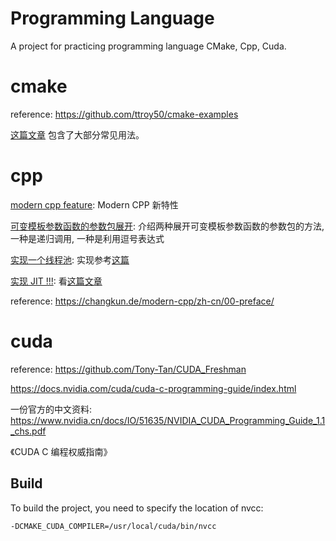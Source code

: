 # Programming Language

A project for practicing programming language CMake, Cpp, Cuda.

# cmake

reference: https://github.com/ttroy50/cmake-examples

[这篇文章](https://zhuanlan.zhihu.com/p/267803605) 包含了大部分常见用法。

# cpp

[modern cpp feature](https://github.com/AnthonyCalandra/modern-cpp-features): Modern CPP 新特性

[可变模板参数函数的参数包展开](cpp/variadic-template-1): 介绍两种展开可变模板参数函数的参数包的方法, 一种是递归调用, 一种是利用逗号表达式

[实现一个线程池](cpp/thread-pool): 实现参考[这篇](https://zhuanlan.zhihu.com/p/61464921)

[实现 JIT !!!](cpp/jit): 看[这篇文章](https://blog.reverberate.org/2012/12/hello-jit-world-joy-of-simple-jits.html)

reference: https://changkun.de/modern-cpp/zh-cn/00-preface/

# cuda

reference: https://github.com/Tony-Tan/CUDA_Freshman

https://docs.nvidia.com/cuda/cuda-c-programming-guide/index.html

一份官方的中文资料: https://www.nvidia.cn/docs/IO/51635/NVIDIA_CUDA_Programming_Guide_1.1_chs.pdf

《CUDA C 编程权威指南》

## Build

To build the project, you need to specify the location of nvcc:

```
-DCMAKE_CUDA_COMPILER=/usr/local/cuda/bin/nvcc
```

